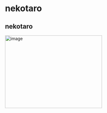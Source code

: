 # nekotaro

## nekotaro
<img src="https://raw.githubusercontent.com/wiki/karaage0703/3dprint-data/nekotaro.png" alt="image" width="320" height="240">
